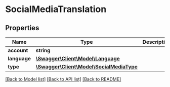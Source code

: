 # SocialMediaTranslation

## Properties
Name | Type | Description | Notes
------------ | ------------- | ------------- | -------------
**account** | **string** |  | [optional] 
**language** | [**\Swagger\Client\Model\Language**](Language.md) |  | 
**type** | [**\Swagger\Client\Model\SocialMediaType**](SocialMediaType.md) |  | 

[[Back to Model list]](../README.md#documentation-for-models) [[Back to API list]](../README.md#documentation-for-api-endpoints) [[Back to README]](../README.md)


